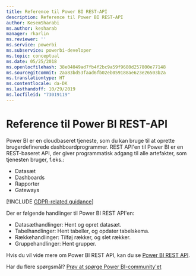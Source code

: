 ```yaml
---
title: Reference til Power BI REST-API
description: Reference til Power BI REST-API
author: KesemSharabi
ms.author: kesharab
manager: rkarlin
ms.reviewer: ''
ms.service: powerbi
ms.subservice: powerbi-developer
ms.topic: conceptual
ms.date: 05/25/2018
ms.openlocfilehash: 38e04049ad7fb4f2bc9a59f9680d257800e77148
ms.sourcegitcommit: 2aa83bd53faad6fb02eb059188ae623e26503b2a
ms.translationtype: HT
ms.contentlocale: da-DK
ms.lasthandoff: 10/29/2019
ms.locfileid: "73019119"
---
```

# <a name="power-bi-rest-api-reference"></a>Reference til Power BI REST-API

Power BI er en cloudbaseret tjeneste, som du kan bruge til at oprette brugerdefinerede dashboardprogrammer. REST API'en til Power BI er en REST-baseret API, der giver programmatisk adgang til alle artefakter, som tjenesten bruger, f.eks.:
* Datasæt
* Dashboards
* Rapporter
* Gateways

[!INCLUDE [GDPR-related guidance](../includes/gdpr-hybrid-note.md)]

Der er følgende handlinger til Power BI REST API'en:

* Datasæthandlinger: Hent og opret datasæt.
* Tabelhandlinger: Hent tabeller, og opdater tabelskema.
* Rækkehandlinger: Tilføj rækker, og slet rækker.
* Gruppehandlinger: Hent grupper.

Hvis du vil vide mere om Power BI REST API, kan du se [Power BI REST API](https://docs.microsoft.com/rest/api/power-bi/).

Har du flere spørgsmål? [Prøv at spørge Power BI-community'et](http://community.powerbi.com/)